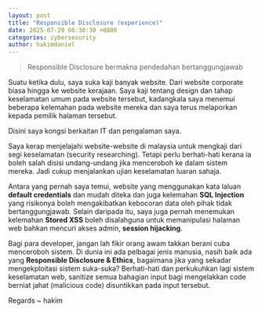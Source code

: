 ```yaml
---
layout: post 
title: "Responsible Disclosure (experience)"
date: 2025-07-29 06:30:30 +0800
categories: cybersesurity 
author: hakimdaniel 
---
```



> Responsible Disclosure bermakna pendedahan bertanggungjawab

Suatu ketika dulu, saya suka kaji banyak website. Dari website corporate biasa hingga ke website kerajaan. Saya kaji tentang design dan tahap keselamatan umum pada website tersebut, kadangkala saya menemui beberapa kelemahan pada website mereka dan saya terus melaporkan kepada pemilik halaman tersebut. 

Disini saya kongsi berkaitan IT dan pengalaman saya.

Saya kerap menjelajahi website-website di malaysia untuk mengkaji dari segi keselamatan (security researching). Tetapi perlu berhati-hati kerana ia boleh salah disisi undang-undang jika menceroboh ke dalam sistem mereka. Jadi cukup menjalankan ujian keselamatan luaran sahaja.

Antara yang pernah saya temui, website yang menggunakan kata laluan **default credentials** dan mudah diteka dan juga kelemahan **SQL Injection** yang risikonya boleh mengakibatkan kebocoran data oleh pihak tidak bertanggungjawab. Selain daripada itu, saya juga pernah menemukan kelemahan **Stored XSS** boleh disalahguna untuk memanipulasi halaman web bahkan mencuri akses admin, **session hijacking**. 

Bagi para developer, jangan lah fikir orang awam takkan berani cuba menceroboh sistem. Di dunia ini ada pelbagai jenis manusia, nasih baik ada yang **Responsible Disclosure & Ethics**, bagaimana jika yang sekadar mengekploitasi sistem suka-suka? Berhati-hati dan perkukuhkan lagi sistem keselamatan web, sanitize semua bahagian input bagi mengelakkan code berniat jahat (malicious code) disuntikkan pada input tersebut.

Regards 
~ hakim
